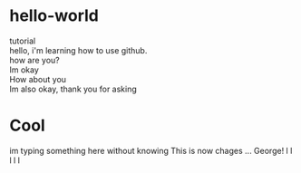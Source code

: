 # hello-world
tutorial <br>
hello, i'm learning how to use github.<br>
how are you?<br>
Im okay<br>
How about you<br>
Im also okay, thank you for asking<br>

# Cool
im typing something here without knowing
This is now chages ... George!
l
l
l
l
l